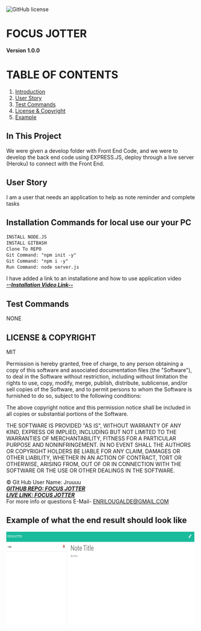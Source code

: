 ![GitHub license](https://img.shields.io/badge/license-MIT-blue.svg)
# FOCUS JOTTER
**Version 1.0.0**
# TABLE OF CONTENTS
1. [Introduction](#introduction)
2. [User Story](#user)
3. [Test Commands](#test)
4. [License & Copyright](#license)
5. [Example](#example)

## In This Project <a name="introduction"></a> 
We were given a develop folder with Front End Code, and we were to develop the back end code using EXPRESS.JS, deploy through a live server (Heroku) to connect with the Front End.
## User Story <a name="user"></a>
I am a user that needs an application to help as note reminder and complete tasks
## Installation Commands for local use our your PC <a name="installation"></a>  
    
    INSTALL NODE.JS
    INSTALL GITBASH
    Clone To REPO
    Git Command: "npm init -y"
    Git Command: "npm i -y"
    Run Command: node server.js


I have added a link to an installatione and how to use application video
<br>
<a href="https://drive.google.com/file/d/1bNfNSQGOZoaaS0R4tUz08SCuInfkUiQB/view">***--Installation Video Link--***</a>
<br>

## Test Commands <a name="test"></a>
NONE

## LICENSE & COPYRIGHT <a name="license"></a>
MIT


Permission is hereby granted, free of charge, to any person obtaining a copy
of this software and associated documentation files (the "Software"), to deal
in the Software without restriction, including without limitation the rights
to use, copy, modify, merge, publish, distribute, sublicense, and/or sell
copies of the Software, and to permit persons to whom the Software is
furnished to do so, subject to the following conditions:

The above copyright notice and this permission notice shall be included in
all copies or substantial portions of the Software.

THE SOFTWARE IS PROVIDED "AS IS", WITHOUT WARRANTY OF ANY KIND, EXPRESS OR
IMPLIED, INCLUDING BUT NOT LIMITED TO THE WARRANTIES OF MERCHANTABILITY,
FITNESS FOR A PARTICULAR PURPOSE AND NONINFRINGEMENT. IN NO EVENT SHALL THE
AUTHORS OR COPYRIGHT HOLDERS BE LIABLE FOR ANY CLAIM, DAMAGES OR OTHER
LIABILITY, WHETHER IN AN ACTION OF CONTRACT, TORT OR OTHERWISE, ARISING FROM,
OUT OF OR IN CONNECTION WITH THE SOFTWARE OR THE USE OR OTHER DEALINGS IN
THE SOFTWARE.



&copy; Git Hub User Name: Jruuuu
<br>
<a href="https://github.com/Jruuuu/focusejotter">***GITHUB REPO: FOCUS JOTTER***</a>
<br>
<a href="https://focusjotter.herokuapp.com/">***LIVE LINK: FOCUS JOTTER***</a>
<br>
For more info or questions E-Mail- ENRILOUGALDE@GMAIL.COM

## Example of what the end result should look like <a name="example"></a>

  <img src="public\media\images\FOCUS JOTTER SCREENSHOT.JPG" alt="FOCUS JOTTER HTML SCREENSHOT" width="500px" height="250px"/>
  
  
  
  
  
  
  
  

